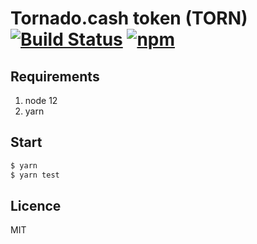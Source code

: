 # Tornado.cash token (TORN) [![Build Status](https://github.com/tornadocash/torn-token/workflows/build/badge.svg)](https://github.com/tornadocash/torn-token/actions) [![npm](https://img.shields.io/npm/v/torn-token)](https://www.npmjs.com/package/torn-token)

## Requirements

1. node 12
2. yarn

## Start

```bash
$ yarn
$ yarn test
```

## Licence

MIT
